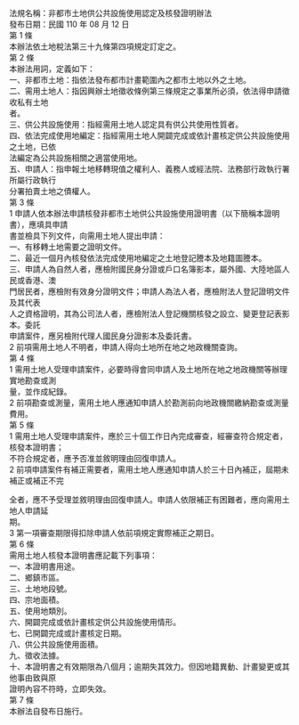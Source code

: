 法規名稱：非都市土地供公共設施使用認定及核發證明辦法  
發布日期：民國 110 年 08 月 12 日  
第 1 條  
本辦法依土地稅法第三十九條第四項規定訂定之。  
第 2 條  
本辦法用詞，定義如下：  
一、非都市土地：指依法發布都市計畫範圍內之都市土地以外之土地。  
二、需用土地人：指因興辦土地徵收條例第三條規定之事業所必須，依法得申請徵收私有土地  
者。  
三、供公共設施使用：指經需用土地人認定具有供公共使用性質者。  
四、依法完成使用地編定：指經需用土地人開闢完成或依計畫核定供公共設施使用之土地，已依  
法編定為公共設施相關之適當使用地。  
五、申請人：指申報土地移轉現值之權利人、義務人或經法院、法務部行政執行署所屬行政執行  
分署拍賣土地之債權人。  
第 3 條  
1 申請人依本辦法申請核發非都市土地供公共設施使用證明書（以下簡稱本證明書），應填具申請  
書並檢具下列文件，向需用土地人提出申請：  
一、有移轉土地需要之證明文件。  
二、最近一個月內核發依法完成使用地編定之土地登記謄本及地籍圖謄本。  
三、申請人為自然人者，應檢附國民身分證或戶口名簿影本，屬外國、大陸地區人民或香港、澳  
門居民者，應檢附有效身分證明文件；申請人為法人者，應檢附法人登記證明文件及其代表  
人之資格證明，其為公司法人者，應檢附法人登記機關核發之設立、變更登記表影本。委託  
申請案件，應另檢附代理人國民身分證影本及委託書。  
2 前項需用土地人不明者，申請人得向土地所在地之地政機關查詢。  
第 4 條  
1 需用土地人受理申請案件，必要時得會同申請人及土地所在地之地政機關等辦理實地勘查或測  
量，並作成紀錄。  
2 前項勘查或測量，需用土地人應通知申請人於勘測前向地政機關繳納勘查或測量費用。  
第 5 條  
1 需用土地人受理申請案件，應於三十個工作日內完成審查，經審查符合規定者，核發本證明書；  
不符合規定者，應予否准並敘明理由回復申請人。  
2 前項申請案件有補正需要者，需用土地人應通知申請人於三十日內補正，屆期未補正或補正不完  


全者，應不予受理並敘明理由回復申請人。申請人依限補正有困難者，應向需用土地人申請延  
期。  
3 第一項審查期限得扣除申請人依前項規定實際補正之期日。  
第 6 條  
需用土地人核發本證明書應記載下列事項：  
一、本證明書用途。  
二、鄉鎮市區。  
三、土地地段號。  
四、宗地面積。  
五、使用地類別。  
六、開闢完成或依計畫核定供公共設施使用情形。  
七、已開闢完成或計畫核定日期。  
八、供公共設施使用面積。  
九、徵收法據。  
十、本證明書之有效期限為八個月；逾期失其效力。但因地籍異動、計畫變更或其他事由致與原  
證明內容不符時，立即失效。  
第 7 條  
本辦法自發布日施行。  


